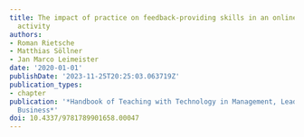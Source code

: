 ```yaml
---
title: The impact of practice on feedback-providing skills in an online peer review
  activity
authors:
- Roman Rietsche
- Matthias Söllner
- Jan Marco Leimeister
date: '2020-01-01'
publishDate: '2023-11-25T20:25:03.063719Z'
publication_types:
- chapter
publication: '*Handbook of Teaching with Technology in Management, Leadership, and
  Business*'
doi: 10.4337/9781789901658.00047
---
```


